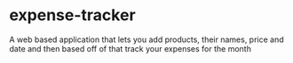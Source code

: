 # expense-tracker
A web based application that lets you add products, their names, price and date and then based off of that track your expenses for the month
